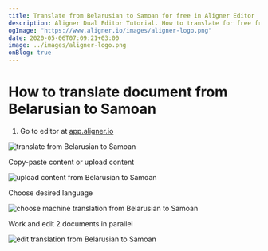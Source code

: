```yaml
---
title: Translate from Belarusian to Samoan for free in Aligner Editor
description: Aligner Dual Editor Tutorial. How to translate for free from Belarusian to Samoan. Aligner is multilingual document management platform. 
ogImage: "https://www.aligner.io/images/aligner-logo.png"
date: 2020-05-06T07:09:21+03:00
image: ../images/aligner-logo.png
onBlog: true
---
```


# How to translate document from Belarusian to Samoan

1. Go to editor at [app.aligner.io](https://app.aligner.io "Aligner App web page")

![translate from Belarusian to Samoan](../aligner-blank-editor.png "translate from Belarusian to Samoan")

Copy-paste content or upload content

![upload content from Belarusian to Samoan](../aligner-uploaded-document.png "upload content from Belarusian to Samoan")

Choose desired language

![choose machine translation from Belarusian to Samoan](../aligner-language-dropdown.png "choose machine translation from Belarusian to Samoan")

Work and edit 2 documents in parallel

![edit translation from Belarusian to Samoan](../aligner-double-sitded-editor.png "edit translation from Belarusian to Samoan")

